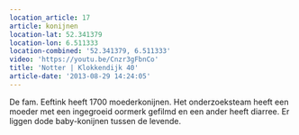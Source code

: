 ```yaml
---
location_article: 17
article: konijnen
location-lat: 52.341379
location-lon: 6.511333
location-combined: '52.341379, 6.511333'
video: 'https://youtu.be/Cnzr3gFbnCo'
title: 'Notter | Klokkendijk 40'
article-date: '2013-08-29 14:24:05'
---
```


De fam. Eeftink heeft 1700 moederkonijnen. Het onderzoeksteam heeft een moeder met een ingegroeid oormerk gefilmd en een ander heeft diarree. Er liggen dode baby-konijnen tussen de levende.